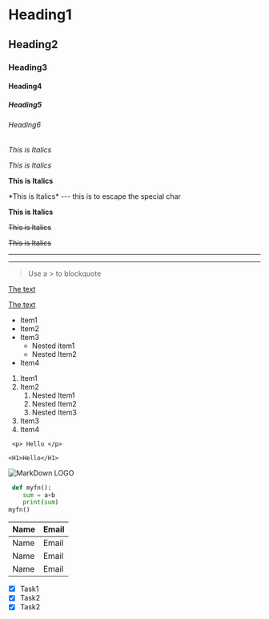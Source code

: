 <!-- Heading -->

# Heading1
## Heading2
### Heading3
#### Heading4
##### Heading5
###### Heading6

<!-- Italics -->
*This is Italics*
 
_This is Italics_

<!-- Strong -->
**This is Italics**

\*This is Italics\* --- this is to escape the special char

__This is Italics__

<!-- Strikethrough -->
~~This is Italics~~

~~This is Italics~~

<!-- HR -->
- - -
___ 

<!-- BlockQuotes -->
> Use a > to blockquote

<!-- Links -->
[The text](https://google.com)
<!-- link with the title -->
[The text](https://google.com "Title")

<!-- UL -->
* Item1
* Item2
* Item3
    * Nested item1
    * Nested Item2
* Item4

<!-- OL -->
1. Item1
1. Item2
    1. Nested Item1
    1. Nested Item2
    1. Nested Item3
1. Item3
1. Item4

<!-- Inline Code Block -->
` <p> Hello </p>`

`<H1>Hello</H1>`

<!-- Images -->
![MarkDown LOGO](https://markdown-here.com/img/icon256.png)

<!-- Git Hub MarkDown -->

<!-- Code Block -->
<!-- type the lang in first line -->
```python
 def myfn():
    sum = a+b
    print(sum)
myfn()
```

<!-- Tables -->
| Name | Email |
| ------  | ------ |
| Name | Email |
| Name | Email |
| Name | Email |

<!-- Task Lists -->
* [x] Task1
* [x] Task2
* [x] Task2